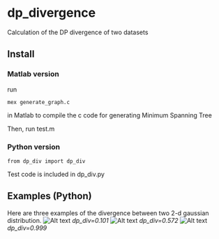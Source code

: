 # dp_divergence
Calculation of the DP divergence of two datasets

## Install

### Matlab version
run
```
mex generate_graph.c
```
in Matlab to compile the c code for generating Minimum Spanning Tree

Then, run test.m

### Python version
```
from dp_div import dp_div
```
Test code is included in dp_div.py

## Examples (Python)
Here are three examples of the divergence between two 2-d gaussian distribution.
![Alt text](/examples/small_0.101.jpg|width=100)
*dp_div=0.101*
![Alt text](/examples/medium_0.572.jpg|width=100)
*dp_div=0.572*
![Alt text](/examples/large_0.999.jpg|width=100)
*dp_div=0.999*
